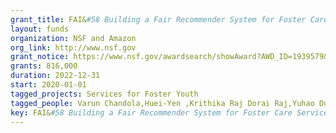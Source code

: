 ```yaml
---
grant_title: FAI&#58 Building a Fair Recommender System for Foster Care Services within the Constraints of a Sociotechnical System
layout: funds
organization: NSF and Amazon
org_link: http://www.nsf.gov
grant_notice: https://www.nsf.gov/awardsearch/showAward?AWD_ID=1939579&HistoricalAwards=false
grants: 816,000
duration: 2022-12-31
start: 2020-01-01
tagged_projects: Services for Foster Youth
tagged_people: Varun Chandola,Huei-Yen ,Krithika Raj Dorai Raj,Yuhao Du,Yanbo Guo,Seventy Hall,Jacqueline Hannan,Prakshal Jain,Isys Johnson,Kenneth Joseph,Hope Kara,Atri Rudra,Melanie Sage,Hannah Wilcox,Connor Wurst,Jason Yan,<a href = 'kennyjoseph.github.io' target='_blank'>Kenneth Joseph</a>&nbsp;(<i>Principal Investigator</i>)
key: FAI&#58 Building a Fair Recommender System for Foster Care Services within the Constraints of a Sociotechnical System
---
```


